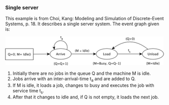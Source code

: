 ### Single server

This example is from Choi, Kang: Modeling and Simulation of Discrete-Event Systems, p. 18. It describes a single server system. The event graph given is:

![single server](../../images/sserver.svg)

1. Initially there are no jobs in the queue Q and the machine M is idle.
2. Jobs arrive with an inter-arrival-time t<sub>a</sub> and are added to Q.
3. If M is idle, it loads a job, changes to busy and executes the job with service time t<sub>s</sub>.
4. After that it changes to idle and, if Q is not empty, it loads the next job.
